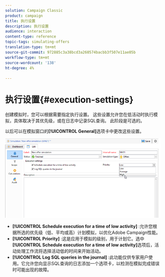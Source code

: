 ```yaml
---
solution: Campaign Classic
product: campaign
title: 执行设置
description: 执行设置
audience: interaction
content-type: reference
topic-tags: simulating-offers
translation-type: tm+mt
source-git-commit: 972885c3a38bcd3a260574bacbb3f507e11ae05b
workflow-type: tm+mt
source-wordcount: '138'
ht-degree: 4%

---
```



# 执行设置{#execution-settings}

创建模拟时，您可以根据需要指定执行设置。 这些设置允许您在低活动时执行模拟，具体取决于其优先级，或在日志中记录SQL查询。 此阶段是可选的。

以后可以在模拟窗口的&#x200B;**[!UICONTROL General]**&#x200B;选项卡中更改这些设置。

![](assets/offer_simulation_008.png)

* **[!UICONTROL Schedule execution for a time of low activity]** :允许您根据所选的优先级（低、平均或高）计划模拟，以优化Adobe Campaign性能。
* **[!UICONTROL Priority]** :这是应用于模拟的级别，用于计划它。选中&#x200B;**[!UICONTROL Schedule execution for a time of low activity]**&#x200B;选项后，活动处理工作流将选择活动低的时间来开始活动。
* **[!UICONTROL Log SQL queries in the journal]** :此功能仅供专家用户使用。它允许您向显示SQL查询的日志添加一个选项卡，以检测在模拟完成错误时可能出现的故障。

